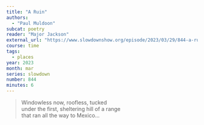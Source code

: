 ```yaml
---
title: "A Ruin"
authors:
  - "Paul Muldoon"
subcat: poetry
reader: "Major Jackson"
external_url: "https://www.slowdownshow.org/episode/2023/03/29/844-a-ruin"
course: time
tags:
  - places
year: 2023
month: mar
series: slowdown
number: 844
minutes: 6
---
```


> Windowless now, roofless, tucked  
under the first, sheltering hill of a range  
that ran all the way to Mexico...
